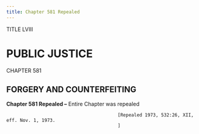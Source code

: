 ```yaml
---
title: Chapter 581 Repealed
---
```


TITLE LVIII
                                             
PUBLIC JUSTICE
==============

CHAPTER 581
                                             
FORGERY AND COUNTERFEITING
--------------------------

**Chapter 581 Repealed –** Entire Chapter was repealed


                                             [Repealed 1973, 532:26, XII, eff. Nov. 1, 1973.
                                             ]
